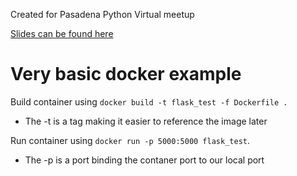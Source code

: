 Created for Pasadena Python Virtual meetup

[Slides can be found here](https://docs.google.com/presentation/d/1rKj8utEdTSlPcYx3EwWx9dXpxqFV2BJw9pfe2axeCNk/edit?usp=sharing)
# Very basic docker example

Build container using `docker build -t flask_test -f Dockerfile .`  
* The -t is a tag making it easier to reference the image later

Run container using `docker run -p 5000:5000 flask_test`.
* The -p is a port binding the contaner port to our local port


